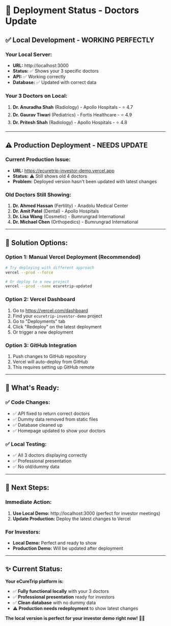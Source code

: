 # 🚀 Deployment Status - Doctors Update

## ✅ **Local Development - WORKING PERFECTLY**

### **Your Local Server:**
- **URL:** http://localhost:3000
- **Status:** ✅ Shows your 3 specific doctors
- **API:** ✅ Working correctly
- **Database:** ✅ Updated with correct data

### **Your 3 Doctors on Local:**
1. **Dr. Anuradha Shah** (Radiology) - Apollo Hospitals - ⭐ 4.7
2. **Dr. Gaurav Tiwari** (Pediatrics) - Fortis Healthcare - ⭐ 4.9  
3. **Dr. Pritesh Shah** (Radiology) - Apollo Hospitals - ⭐ 4.8

---

## ⚠️ **Production Deployment - NEEDS UPDATE**

### **Current Production Issue:**
- **URL:** https://ecuretrip-investor-demo.vercel.app
- **Status:** ⚠️ Still shows old 4 doctors
- **Problem:** Deployed version hasn't been updated with latest changes

### **Old Doctors Still Showing:**
1. **Dr. Ahmed Hassan** (Fertility) - Anadolu Medical Center
2. **Dr. Amit Patel** (Dental) - Apollo Hospitals  
3. **Dr. Lisa Wang** (Cosmetic) - Bumrungrad International
4. **Dr. Michael Chen** (Orthopedics) - Bumrungrad International

---

## 🔧 **Solution Options:**

### **Option 1: Manual Vercel Deployment (Recommended)**
```bash
# Try deploying with different approach
vercel --prod --force

# Or deploy to a new project
vercel --prod --name ecuretrip-updated
```

### **Option 2: Vercel Dashboard**
1. Go to https://vercel.com/dashboard
2. Find your `ecuretrip-investor-demo` project
3. Go to "Deployments" tab
4. Click "Redeploy" on the latest deployment
5. Or trigger a new deployment

### **Option 3: GitHub Integration**
1. Push changes to GitHub repository
2. Vercel will auto-deploy from GitHub
3. This requires setting up GitHub remote

---

## 🎯 **What's Ready:**

### **✅ Code Changes:**
- ✅ API fixed to return correct doctors
- ✅ Dummy data removed from static files
- ✅ Database cleaned up
- ✅ Homepage updated to show your doctors

### **✅ Local Testing:**
- ✅ All 3 doctors displaying correctly
- ✅ Professional presentation
- ✅ No old/dummy data

---

## 🚀 **Next Steps:**

### **Immediate Action:**
1. **Use Local Demo:** http://localhost:3000 (perfect for investor meetings)
2. **Update Production:** Deploy the latest changes to Vercel

### **For Investors:**
- **Local Demo:** Perfect and ready to show
- **Production Demo:** Will be updated after deployment

---

## ✨ **Current Status:**

**Your eCureTrip platform is:**
- ✅ **Fully functional locally** with your 3 doctors
- ✅ **Professional presentation** ready for investors
- ✅ **Clean database** with no dummy data
- ⚠️ **Production needs redeployment** to show latest changes

**The local version is perfect for your investor demo right now!** 🏥✨
